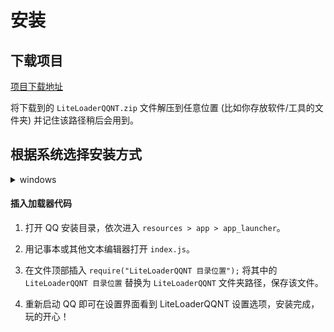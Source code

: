 # 安装

## 下载项目

[项目下载地址](https://github.com/LiteLoaderQQNT/LiteLoaderQQNT/releases/latest)

将下载到的 `LiteLoaderQQNT.zip` 文件解压到任意位置 (比如你存放软件/工具的文件夹) 并记住该路径稍后会用到。

## 根据系统选择安装方式

<details> <summary>windows</summary>

### 修补 QQ.exe

由于 Windows 上的 QQNT 添加了校验，需要执行以下步骤来避免程序闪退：

1. 右击 QQ 图标，选择 `打开文件位置` 以找到安装目录，复制当前路径，暂时不要关闭该文件夹。

2. 根据 QQ 版本选择 Patch 程序。32 位版本使用 `QQNTPatcher_x86.exe`，64 位版本使用 `QQNTPatcher_x64.exe`。

> 如何确定 QQ 版本：查看打开的安装路径，如果其中包含 `Program Files (x86)` 则为 32 位，没有则是 64 位

3. 打开 `QQNTPatcher_*.exe` 程序会弹出文件选择框，粘贴 QQ 的安装路径并选择该目录下的 QQ.exe 文件。等待终端显示 `Patched!` 后关闭窗口。
</details>

#### 插入加载器代码

1. 打开 QQ 安装目录，依次进入 `resources > app > app_launcher`。

2. 用记事本或其他文本编辑器打开 `index.js`。

3. 在文件顶部插入 `require("LiteLoaderQQNT 目录位置");` 将其中的 `LiteLoaderQQNT 目录位置` 替换为 `LiteLoaderQQNT` 文件夹路径，保存该文件。

4. 重新启动 QQ 即可在设置界面看到 LiteLoaderQQNT 设置选项，安装完成，玩的开心！
